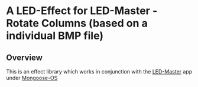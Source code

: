# A LED-Effect for LED-Master - Rotate Columns (based on a individual BMP file)


## Overview

This is an effect library which works in conjunction with the [LED-Master](https://github.com/mamuesp/LED-Master) app under [Mongoose-OS](https://mongoose-os.com/)
